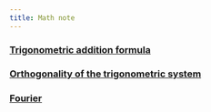 ```yaml
---
title: Math note
---
```


### [Trigonometric addition formula](https://enginebeast.github.io/math_note/trigo_add/)

### [Orthogonality of the trigonometric system](https://enginebeast.github.io/math_note/orthogonal_tri)

### [Fourier](https://enginebeast.github.io/math_note/fourier)
